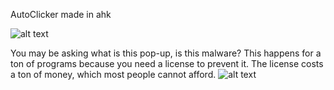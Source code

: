 AutoClicker made in ahk

![alt text](https://i.ibb.co/xKbSZgy0/Screenshot-2025-05-09-155953.png)


You may be asking what is this pop-up, is this malware?
This happens for a ton of programs because you need a license to prevent it. The license costs a ton of money, which most people cannot afford.
![alt text](https://i.ibb.co/7tcj9vYr/whatsthis.png)

